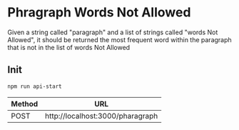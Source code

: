 # Phragraph Words Not Allowed

Given a string called "paragraph" and a list of strings called "words Not Allowed", it should be
returned the most frequent word within the paragraph that is not in the list of words Not
Allowed
 
## Init 
```sh
npm run api-start
```

| Method | URL |
| ------ | ------ |
| POST | http://localhost:3000/pharagraph |
